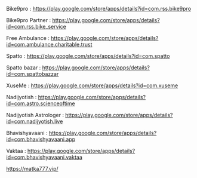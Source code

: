Bike9pro : https://play.google.com/store/apps/details?id=com.rss.bike9pro

Bike9pro Partner : https://play.google.com/store/apps/details?id=com.rss.bike_service

Free Ambulance : https://play.google.com/store/apps/details?id=com.ambulance.charitable.trust

Spatto : https://play.google.com/store/apps/details?id=com.spatto

Spatto bazar : https://play.google.com/store/apps/details?id=com.spattobazzar

XuseMe : https://play.google.com/store/apps/details?id=com.xuseme

Nadijyotish : https://play.google.com/store/apps/details?id=com.astro.scienceoftime

Nadijyotish Astrologer : https://play.google.com/store/apps/details?id=com.nadijyotish.live

Bhavishyavaani : https://play.google.com/store/apps/details?id=com.bhavishyavaani.app

Vaktaa :  https://play.google.com/store/apps/details?id=com.bhavishyavaani.vaktaa

https://matka777.vip/

